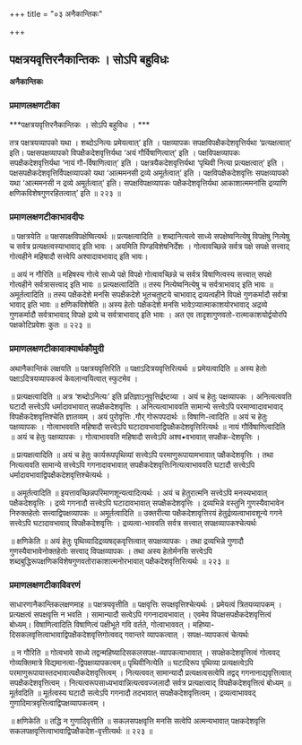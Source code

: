 +++
title = "०३ अनैकान्तिकः"

+++


## पक्षत्रयवृत्तिरनैकान्तिकः । सोऽपि बहुविधः

**अनैकान्तिकः** 

### **प्रमाणलक्षणटीका**

***पक्षत्रयवृत्तिरनैकान्तिकः । सोऽपि बहुविधः । ***

तत्र पक्षत्रयव्यापको यथा । शब्दोऽनित्यः प्रमेयत्वात्’ इति । पक्षव्यापकः सपक्षविपक्षैकदेशवृत्तिर्यथा ‘प्रत्यक्षत्वात्’ इति। पक्षसपक्षव्यापको विपक्षैकदेशवृत्तिर्यथा ‘अयं गौर्विषाणित्वात्’ इति । पक्षविपक्षव्यापकः सपक्षैकदेशवृत्तिर्यथा ‘नायं गौ-र्विषाणित्वात्’ इति । पक्षत्रयैकदेशवृत्तिर्यथा ‘पृथिवी नित्या प्रत्यक्षत्वात्’ इति । पक्षसपक्षैकदेशवृत्तिर्विपक्षव्यापको यथा ‘आत्ममनसी द्रव्ये अमूर्तत्वात्’ इति । पक्षविपक्षैकदेशवृत्तिः सपक्षव्यापको यथा ‘आत्ममनसी न द्रव्ये अमूर्तत्वात्’ इति। सपक्षविपक्षव्यापकः पक्षैकदेशवृत्तिर्यथा आकाशात्ममनांसि द्रव्याणि क्षणिकविशेषगुणरहितत्वात्’ इति ॥ २२३ ॥

### **प्रमाणलक्षणटीकाभावदीपः**

॥ पक्षत्रयेति ॥ पक्षसपक्षविपक्षेष्वित्यर्थः ॥ प्रत्यक्षत्वादिति ॥ शब्दानित्यत्वे साध्ये सपक्षेष्वनित्येषु विपक्षेषु नित्येषु च सर्वत्र प्रत्यक्षत्वस्याभावाद् इति भावः । अयमिति पिण्डविशेषनिर्देशः । गोत्वावच्छिन्ने सर्वत्र पक्षे सपक्षे सत्त्वाद् गोत्वहीने महिषादौ सत्त्वेपि अश्वादावभावाद् इति भावः।

॥ अयं न गौरिति ॥ महिषस्य गोत्वे साध्ये पक्षे विपक्षे गोत्वावच्छिन्ने च सर्वत्र विषाणित्वस्य सत्त्वात् सपक्षे गोत्वहीने सर्वत्रासत्त्वाद् इति भावः ॥ प्रत्यक्षत्वादिति ॥ तस्य नित्येष्वनित्येषु च सर्वत्राभावाद् इति भावः ॥ अमूर्तत्वादिति ॥ तस्य पक्षैकदेशे मनसि सपक्षैकदेशे भूतचतुष्टये चाभावाद् द्रव्यत्वहीने विपक्षे गुणकर्मादौ सर्वत्रा भावाद् इति भावः ॥ क्षणिकविशेषेति ॥ अस्य हेतोः पक्षैकदेशे मनसि भावेऽप्यात्माकाशयोरभावाद् अद्रव्ये गुणकर्मादौ सर्वत्राभावाद् विपक्षे द्रव्ये च सर्वत्राभावाद् इति भावः । अत एव तादृशागुणवतो-रात्माकाशयोर्द्वयोरपि पक्षकोटिप्रवेशः कुतः ॥ २२३ ॥

### **प्रमाणलक्षणटीकावाक्यार्थकौमुदी**

अथानैकान्तिकं लक्षयति ॥ पक्षत्रयवृत्तिरिति ॥ पक्षाऽदित्रयवृत्तिरित्यर्थः ॥ प्रमेयत्वादिति ॥ अस्य हेतोः पक्षाऽदित्रयव्यापकत्वं केवलान्वयित्वात् स्फुटमेव ।

॥ प्रत्यक्षत्वादिति ॥ अत्र ‘शब्दोऽनित्यः’ इति प्रतिज्ञाऽनुवृत्तिर्द्रष्टव्या । अयं च हेतुः पक्षव्यापकः । अनित्यत्ववति घटादौ सत्त्वेऽपि धर्मादावभावात् सपक्षैकदेशवृत्तिः । अनित्यत्वाभाववति सामान्ये सत्त्वेऽपि परमाण्वादावभावाद् विपक्षैकदेशवृत्तिश्चेति ज्ञातव्यम् । अयं पुरोवृत्तिः .गौर् गोरूपपदार्थः ॥ विषाणि-त्वादिति ॥ अयं च हेतुः पक्षव्यापकः । गोत्वाभववति महिषादौ सत्त्वेऽपि घटादावभावाद्विपक्षैकदेशवृत्तिरित्यर्थः ॥ नायं गौर्विषाणित्वादिति ॥ अयं च हेतुः पक्षव्यापकः । गोत्वाभाववति महिषादौ सत्त्वेऽपि अश्व•वभावात् सपक्षैक-देशवृत्तिः ।

॥ प्रत्यक्षत्वादिति ॥ अयं च हेतुः कार्यरूपपृथिव्यां सत्त्वेऽपि परमाणुरूपायामभावात् पक्षैकदेशवृत्तिः । तथा नित्यत्ववति सामान्ये सत्त्वेऽपि गगनादावभावात् सपक्षैकदेशवृत्तिःनित्यत्वाभाववति घटादौ सत्त्वेऽपि धर्मादावभावाद्विपक्षैकदेशवृत्तिश्चेत्यर्थः ।

॥ अमूर्तत्वादिति ॥ इयत्तावच्छिन्नपरिमाणशून्यत्वादित्यर्थः । अयं च हेतुरात्मनि सत्त्वेऽपि मनस्यभावात् पक्षैकदेशवृत्तिः । द्रव्ये गगनादौ सत्त्वेऽपि घटादावभावात् सपक्षैकदेशवृत्तिः । द्रव्यभिन्ने वस्तुनि गुणस्यैवाभावेन निरुक्तहेतोः सत्त्वाद्विपक्षव्यापकः ॥ अमूर्तत्वादिति ॥ उक्तरीत्या पक्षैकदेशावृत्तिरयं हेतुर्द्रव्यत्वाभावशून्ये गगने सत्त्वेऽपि घटादावभावाद् विपक्षैकदेशवृत्तिः । द्रव्यत्वा-भाववति सर्वत्र सत्त्वात् सपक्षव्यापकश्चेत्यर्थः

॥ क्षणिकेति ॥ अयं हेतुः पृथिव्यादिद्रव्यषद्कवृत्तित्वात् सपक्षव्यापकः । तथा द्रव्यभिन्ने गुणादौ गुणस्यैवाभावेनोक्तहेतोः सत्त्वाद् विपक्षव्यापकः । तथा अस्य हेतोर्मनसि सत्त्वेऽपि शब्दबुद्धिरूपक्षणिकविशेषगुणवतोराकाशात्मनोरभावात् पक्षैकदेशवृत्तिरित्यर्थः ॥ २२३ ॥

### **प्रमाणलक्षणटीकाविवरणं**

साधारणानैकान्तिकलक्षणमाह ॥ पक्षत्रयवृत्तीति ॥ पक्षवृत्तिः सपक्षवृत्तिश्चेत्यर्थः । प्रमेयत्वं त्रितयव्यापकम् । प्रत्यक्षत्वं सपक्षवृत्ति न भवति । सामान्यादौ सत्वेऽपि गगनादावभावात् । एवमेव विपक्षसपक्षैकदेशवृत्तित्वं बोध्यम्। विषाणित्वादिति विषाणित्वं पक्षीभूते गवि वर्तते, गोत्वाभाववत् । महिष्या-दिसकलवृत्तित्वाभावाद्विपक्षैकदेशवृत्तिगोत्ववद् गवान्तरे व्यापकत्वात् । सपक्ष-व्यापकत्वं चेत्यर्थः

॥ न गौरिति ॥ गोत्वभावे साध्ये तद्वन्महिष्यादिसकलसपक्ष-व्यापकत्वाभावात् । सपक्षेकदेशवृत्तित्वं गोत्ववद् गोव्यक्तिमात्रे विद्यमानत्वा-द्विपक्षव्यापकत्वम्॥ पृथिवीनित्येति ॥ घटादिरूप पृथिव्या प्रत्यक्षत्वेऽपि परमाणुरूपायास्तदभावात्पक्षैकदेशवृत्तित्वम् । नित्यत्ववत् सामान्यादौ प्रत्यक्षत्वसत्वेपि तद्वद् गगनानाद्यवृत्तित्वात् सपक्षैकदेशवृत्तित्वम् । नित्यत्वरूपसाध्यभावान्नित्यत्ववज्जलादौ सर्वत्र प्रत्यक्षत्वाद् विपक्षैकदेशवृत्तित्वं बोध्यम् ॥ मूर्तवदिति ॥ मूर्तत्वस्य घटादौ सत्वेऽपि गगनादौ तदभावात् सपक्षैकदेशवृत्तित्वम् । द्रव्यत्वाभाववद् गुणादिमात्रवृत्तित्वाद्विपक्षव्यापकत्वम् ।

॥ क्षणिकेति ॥ तद्धि न गुणादिवृत्तीति ॥ सकलसपक्षवृत्ति मनसि सत्वेपि अत्मन्यभावात् पक्षकदेशवृत्ति सकलपक्षवृत्तित्वाभावाद्विपक्षैकदेश-वृत्तीत्यर्थः ॥ २२३ ॥

